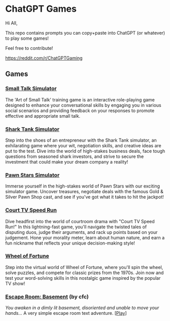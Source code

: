 # ChatGPT Games

Hi All,

This repo contains prompts you can copy+paste into ChatGPT (or whatever) to play some games!

Feel free to contribute!

https://reddit.com/r/ChatGPTGaming

## Games

### [Small Talk Simulator](games/small-talk-simulator.md)
The 'Art of Small Talk' training game is an interactive role-playing game designed to enhance your conversational skills by engaging you in various social scenarios and providing feedback on your responses to promote effective and appropriate small talk.

### [Shark Tank Simulator](games/shark-tank-simulator.md)
Step into the shoes of an entrepreneur with the Shark Tank simulator, an exhilarating game where your wit, negotiation skills, and creative ideas are put to the test. Dive into the world of high-stakes business deals, face tough questions from seasoned shark investors, and strive to secure the investment that could make your dream company a reality!

### [Pawn Stars Simulator](games/pawn-stars-simulator.md)
Immerse yourself in the high-stakes world of Pawn Stars with our exciting simulator game. Uncover treasures, negotiate deals with the famous Gold & Silver Pawn Shop cast, and see if you've got what it takes to hit the jackpot!

### [Court TV Speed Run](games/court-tv-speed-run.md)
Dive headfirst into the world of courtroom drama with "Court TV Speed Run!" In this lightning-fast game, you'll navigate the twisted tales of disputing duos, judge their arguments, and rack up points based on your judgement. Hone your morality meter, learn about human nature, and earn a fun nickname that reflects your unique decision-making style!

### [Wheel of Fortune](games/wheel-of-fortune.md)
Step into the virtual world of Wheel of Fortune, where you'll spin the wheel, solve puzzles, and compete for classic prizes from the 1970s. Join now and test your word-solving skills in this nostalgic game inspired by the popular TV show!

### [Escape Room: Basement](games/escape-room-basement-by-cfc.md) (by cfc)
*You awaken in a dimly lit basement, disoriented and unable to move your hands…* A very simple escape room text adventure. \[[Play](https://chat.openai.com/share/013dc581-f31b-40bb-b4e3-394bc77b39f8)\]
